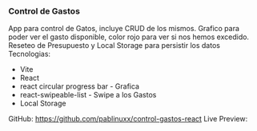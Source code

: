 ### Control de Gastos

App para control de Gatos, incluye CRUD de los mismos.
Grafico para poder ver el gasto disponible, color rojo para ver si nos hemos excedido.
Reseteo de Presupuesto y Local Storage para persistir los datos
Tecnologias:

- Vite
- React
- react circular progress bar - Grafica
- react-swipeable-list - Swipe a los Gastos
- Local Storage

GitHub: https://github.com/pablinuxx/control-gastos-react
Live Preview:
